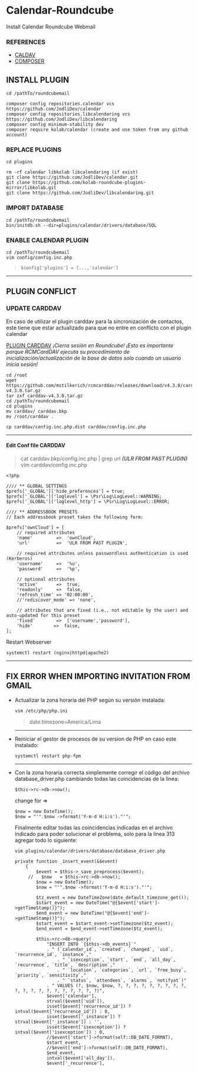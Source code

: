 
# Calendar-Roundcube
Install Calendar Roundcube Webmail

### REFERENCES
- [CALDAV](https://github.com/JodliDev/calendar)
- [COMPOSER](https://getcomposer.org/download/)


## INSTALL PLUGIN
~~~
cd /pathTo/roundcubemail

composer config repositories.calendar vcs https://github.com/JodliDev/calendar
composer config repositories.libcalendaring vcs https://github.com/JodliDev/libcalendaring
composer config minimum-stability dev
composer require kolab/calendar (create and use token from any github account)
~~~

### REPLACE PLUGINS
~~~
cd plugins

rm -rf calendar libkolab libcalendaring (if exist)
git clone https://github.com/JodliDev/calendar.git
git clone https://github.com/kolab-roundcube-plugins-mirror/libkolab.git
git clone https://github.com/JodliDev/libcalendaring.git
~~~

### IMPORT DATABASE
~~~
cd /pathTo/roundcubemail
bin/initdb.sh --dir=plugins/calendar/drivers/database/SQL
~~~

### ENABLE CALENDAR PLUGIN
~~~
cd /pathTo/roundcubemail
vim config/config.inc.php
~~~
>`$config['plugins'] = [...,'calendar']`

___
## PLUGIN CONFLICT 

### UPDATE CARDDAV
En caso de utilizar el plugin carddav para la sincronización de contactos, este tiene que estar actualizado para que no entre en conflicto con el plugin calendar

[PLUGIN CARDDAV](https://github.com/mstilkerich/rcmcarddav)
*¡Cierra sesión en Roundcube! ¡Esto es importante porque RCMCardDAV ejecuta su procedimiento de inicialización/actualización de la base de datos solo cuando un usuario inicia sesión!*

~~~
cd /root
wget https://github.com/mstilkerich/rcmcarddav/releases/download/v4.3.0/carddav-v4.3.0.tar.gz
tar zxf carddav-v4.3.0.tar.gz
cd /pathTo/roundcubemail
cd plugins
mv carddav/ carddav.bkp
mv /root/carddav .

cp carddav/config.inc.php.dist carddav/config.inc.php
~~~
---
#### Edit Conf file CARDDAV
>cat carddav.bkp/config.inc.php | grep url  ***(ULR FROM PAST PLUGIN)***
> vim carddav/config.inc.php

~~~
<?php

//// ** GLOBAL SETTINGS
$prefs['_GLOBAL']['hide_preferences'] = true;
$prefs['_GLOBAL']['loglevel'] = \Psr\Log\LogLevel::WARNING;
$prefs['_GLOBAL']['loglevel_http'] = \Psr\Log\LogLevel::ERROR;

//// ** ADDRESSBOOK PRESETS
// Each addressbook preset takes the following form:

$prefs['ownCloud'] = [
    // required attributes
    'name'         =>  'ownCloud',
    'url'          =>  'ULR FROM PAST PLUGIN',

    // required attributes unless passwordless authentication is used (Kerberos)
    'username'     =>  '%u',
    'password'     =>  '%p',

    // optional attributes
    'active'       =>  true,
    'readonly'     =>  false,
    'refresh_time' => '02:00:00',
    //'rediscover_mode' => 'none',

    // attributes that are fixed (i.e., not editable by the user) and auto-updated for this preset
    'fixed'        =>  ['username','password'],
    'hide'        =>  false,
];
~~~

Restart Webserver
~~~
systemctl restart (nginx|httpd|apache2)
~~~
___
## FIX ERROR WHEN IMPORTING INVITATION FROM GMAIL

- Actualizar la zona horaria del PHP según su versión instalada:
	~~~
	vim /etc/php/php.ini
	~~~

	> date.timezone=America/Lima
	---

- Reiniciar el gestor de procesos de su version de PHP en caso este instalado:
	~~~
	systemctl restart php-fpm
	~~~
	---


- Con la zona horaria correcta simplemente corregir el código del archivo database_driver.php cambiando todas las coincidencias de la linea:

	~~~
	$this->rc->db->now(); 
	~~~
	change for ⇒ 
	~~~
	$now = new DateTime(); 
	$now = "'".$now ->format('Y-m-d H:i:s')."'";
	~~~
	
	Finalmente editar todas las coincidencias indicadas en el archivo indicado para poder solucionar el problema, solo para la linea 313 agregar todo lo siguiente:
	~~~
	vim plugins/calendar/drivers/database/database_driver.php
	~~~
	~~~
	private function _insert_event(&$event)
	    {
	        $event = $this->_save_preprocess($event);
	     //   $now   = $this->rc->db->now();
	        $now = new DateTime();
	        $now = "'".$now ->format('Y-m-d H:i:s')."'";

	        $tz_event = new DateTimeZone(date_default_timezone_get());
	        $start_event = new DateTime("@{$event['start']->getTimeStamp()}");
	        $end_event = new DateTime("@{$event['end']->getTimeStamp()}");
	        $start_event = $start_event->setTimezone($tz_event);
	        $end_event = $end_event->setTimezone($tz_event);

	        $this->rc->db->query(
	            "INSERT INTO `{$this->db_events}`"
	            . " (`calendar_id`, `created`, `changed`, `uid`, `recurrence_id`, `instance`,"
	                . " `isexception`, `start`, `end`, `all_day`, `recurrence`, `title`, `description`,"
	                . " `location`, `categories`, `url`, `free_busy`, `priority`, `sensitivity`,"
	                . " `status`, `attendees`, `alarms`, `notifyat`)"
	            . " VALUES (?, $now, $now, ?, ?, ?, ?, ?, ?, ?, ?, ?, ?, ?, ?, ?, ?, ?, ?, ?, ?, ?, ?)",
	            $event['calendar'],
	            strval($event['uid']),
	            isset($event['recurrence_id']) ? intval($event['recurrence_id']) : 0,
	            isset($event['_instance']) ? strval($event['_instance']) : '',
	            isset($event['isexception']) ? intval($event['isexception']) : 0,
	            //$event['start']->format(self::DB_DATE_FORMAT),
	            $start_event,
	            //$event['end']->format(self::DB_DATE_FORMAT),
	            $end_event,
	            intval($event['all_day']),
	            $event['_recurrence'],
	~~~
